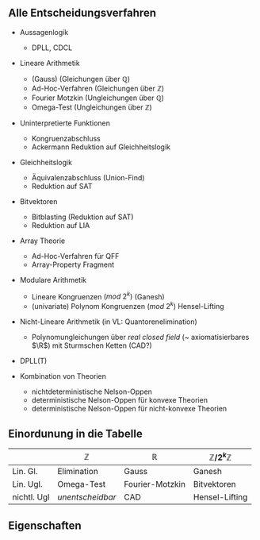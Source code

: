 ## Alle Entscheidungsverfahren

* Aussagenlogik
    * DPLL, CDCL

* Lineare Arithmetik
    * (Gauss)            (Gleichungen über $\mathbb{Q}$)
    * Ad-Hoc-Verfahren (Gleichungen über $\mathbb{Z}$)
    * Fourier Motzkin  (Ungleichungen über $\mathbb{Q}$)
    * Omega-Test       (Ungleichungen über $\mathbb{Z}$)

* Uninterpretierte Funktionen
    * Kongruenzabschluss
    * Ackermann Reduktion auf Gleichheitslogik

* Gleichheitslogik
    * Äquivalenzabschluss (Union-Find)
    * Reduktion auf SAT

* Bitvektoren
    * Bitblasting (Reduktion auf SAT)
    * Reduktion auf LIA

* Array Theorie
    * Ad-Hoc-Verfahren für QFF
    * Array-Property Fragment

* Modulare Arithmetik
    * Lineare Kongruenzen $(mod\ 2^k)$ (Ganesh)
    * (univariate) Polynom Kongruenzen $(mod\ 2^k)$ Hensel-Lifting

* Nicht-Lineare Arithmetik (in VL: Quantorenelimination)
    * Polynomungleichungen über _real closed field_ (~ axiomatisierbares $\R$)
      mit Sturmschen Ketten (CAD?)

* DPLL(T)

* Kombination von Theorien
    * nichtdeterministische Nelson-Oppen
    * deterministische Nelson-Oppen für konvexe Theorien
    * deterministische Nelson-Oppen für nicht-konvexe Theorien


## Einordunung in die Tabelle

|             | $\mathbb{Z}$     | $\mathbb{R}$    | $\mathbb{Z}/2^k\mathbb{Z}$ |
|-------------|------------------|-----------------|----------------------------|
| Lin. Gl.    | Elimination      | Gauss           | Ganesh                     |
| Lin. Ugl.   | Omega-Test       | Fourier-Motzkin | Bitvektoren                |
| nichtl. Ugl | _unentscheidbar_ | CAD             | Hensel-Lifting             |

## Eigenschaften
